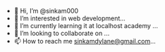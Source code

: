 - 👋 Hi, I’m @sinkam000
- 👀 I’m interested in web development...
- 🌱 I’m currently learning it at localhost academy  ...
- 💞️ I’m looking to collaborate on ...
- 📫 How to reach me sinkamdylane@gmail.com...

<!---
sinkam000/sinkam000 is a ✨ special ✨ repository because its `README.md` (this file) appears on your GitHub profile.
You can click the Preview link to take a look at your changes.
--->
